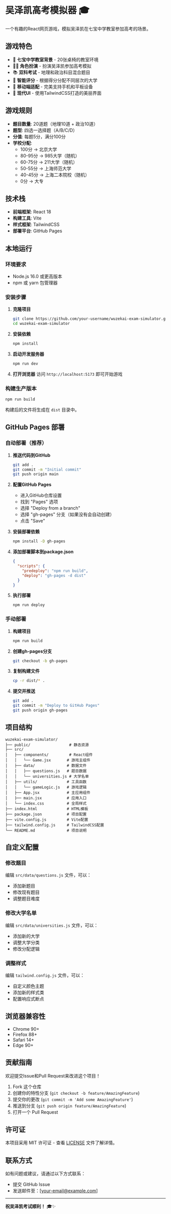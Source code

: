 # 吴泽凯高考模拟器 🎓

一个有趣的React网页游戏，模拟吴泽凯在七宝中学教室参加高考的场景。

## 游戏特色

- 🏫 **七宝中学教室背景** - 20张桌椅的教室环境
- 👨‍🎓 **角色扮演** - 扮演吴泽凯参加高考模拟
- 📚 **双科考试** - 地理和政治科目混合题目
- 🎯 **智能评分** - 根据得分分配不同层次的大学
- 📱 **移动端适配** - 完美支持手机和平板设备
- 🎨 **现代UI** - 使用TailwindCSS打造的美丽界面

## 游戏规则

- **题目数量**: 20道题（地理10道 + 政治10道）
- **题型**: 四选一选择题（A/B/C/D）
- **分值**: 每题5分，满分100分
- **学校分配**:
  - 100分 → 北京大学
  - 80-95分 → 985大学（随机）
  - 60-75分 → 211大学（随机）
  - 50-55分 → 上海师范大学
  - 40-45分 → 上海二本院校（随机）
  - 0分 → 大专

## 技术栈

- **前端框架**: React 18
- **构建工具**: Vite
- **样式框架**: TailwindCSS
- **部署平台**: GitHub Pages

## 本地运行

### 环境要求

- Node.js 16.0 或更高版本
- npm 或 yarn 包管理器

### 安装步骤

1. **克隆项目**
   ```bash
   git clone https://github.com/your-username/wuzekai-exam-simulator.git
   cd wuzekai-exam-simulator
   ```

2. **安装依赖**
   ```bash
   npm install
   ```

3. **启动开发服务器**
   ```bash
   npm run dev
   ```

4. **打开浏览器**
   访问 `http://localhost:5173` 即可开始游戏

### 构建生产版本

```bash
npm run build
```

构建后的文件将生成在 `dist` 目录中。

## GitHub Pages 部署

### 自动部署（推荐）

1. **推送代码到GitHub**
   ```bash
   git add .
   git commit -m "Initial commit"
   git push origin main
   ```

2. **配置GitHub Pages**
   - 进入GitHub仓库设置
   - 找到 "Pages" 选项
   - 选择 "Deploy from a branch"
   - 选择 "gh-pages" 分支（如果没有会自动创建）
   - 点击 "Save"

3. **安装部署依赖**
   ```bash
   npm install -D gh-pages
   ```

4. **添加部署脚本到package.json**
   ```json
   {
     "scripts": {
       "predeploy": "npm run build",
       "deploy": "gh-pages -d dist"
     }
   }
   ```

5. **执行部署**
   ```bash
   npm run deploy
   ```

### 手动部署

1. **构建项目**
   ```bash
   npm run build
   ```

2. **创建gh-pages分支**
   ```bash
   git checkout -b gh-pages
   ```

3. **复制构建文件**
   ```bash
   cp -r dist/* .
   ```

4. **提交并推送**
   ```bash
   git add .
   git commit -m "Deploy to GitHub Pages"
   git push origin gh-pages
   ```

## 项目结构

```
wuzekai-exam-simulator/
├── public/                 # 静态资源
├── src/
│   ├── components/         # React组件
│   │   └── Game.jsx       # 游戏主组件
│   ├── data/              # 数据文件
│   │   ├── questions.js   # 题目数据
│   │   └── universities.js # 大学名单
│   ├── utils/             # 工具函数
│   │   └── gameLogic.js   # 游戏逻辑
│   ├── App.jsx            # 主应用组件
│   ├── main.jsx           # 应用入口
│   └── index.css          # 全局样式
├── index.html             # HTML模板
├── package.json           # 项目配置
├── vite.config.js         # Vite配置
├── tailwind.config.js     # TailwindCSS配置
└── README.md              # 项目说明
```

## 自定义配置

### 修改题目

编辑 `src/data/questions.js` 文件，可以：
- 添加新题目
- 修改现有题目
- 调整题目难度

### 修改大学名单

编辑 `src/data/universities.js` 文件，可以：
- 添加新的大学
- 调整大学分类
- 修改分配逻辑

### 调整样式

编辑 `tailwind.config.js` 文件，可以：
- 自定义颜色主题
- 添加新的样式类
- 配置响应式断点

## 浏览器兼容性

- Chrome 90+
- Firefox 88+
- Safari 14+
- Edge 90+

## 贡献指南

欢迎提交Issue和Pull Request来改进这个项目！

1. Fork 这个仓库
2. 创建你的特性分支 (`git checkout -b feature/AmazingFeature`)
3. 提交你的更改 (`git commit -m 'Add some AmazingFeature'`)
4. 推送到分支 (`git push origin feature/AmazingFeature`)
5. 打开一个 Pull Request

## 许可证

本项目采用 MIT 许可证 - 查看 [LICENSE](LICENSE) 文件了解详情。

## 联系方式

如有问题或建议，请通过以下方式联系：

- 提交 GitHub Issue
- 发送邮件至：[your-email@example.com]

---

**祝吴泽凯考试顺利！** 🎓✨
